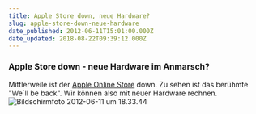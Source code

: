 ```yaml
---
title: Apple Store down, neue Hardware?
slug: apple-store-down-neue-hardware
date_published: 2012-06-11T15:01:00.000Z
date_updated: 2018-08-22T09:39:12.000Z
---
```


### Apple Store down - neue Hardware im Anmarsch?

Mittlerweile ist der [Apple Online Store](http://store.apple.com/de) down. Zu sehen ist das berühmte "We´ll be back". Wir können also mit neuer Hardware rechnen.
![Bildschirmfoto 2012-06-11 um 18.33.44](//picdump.thafaker.de/2012/06/Bildschirmfoto-2012-06-11-um-18.33.44.png)

